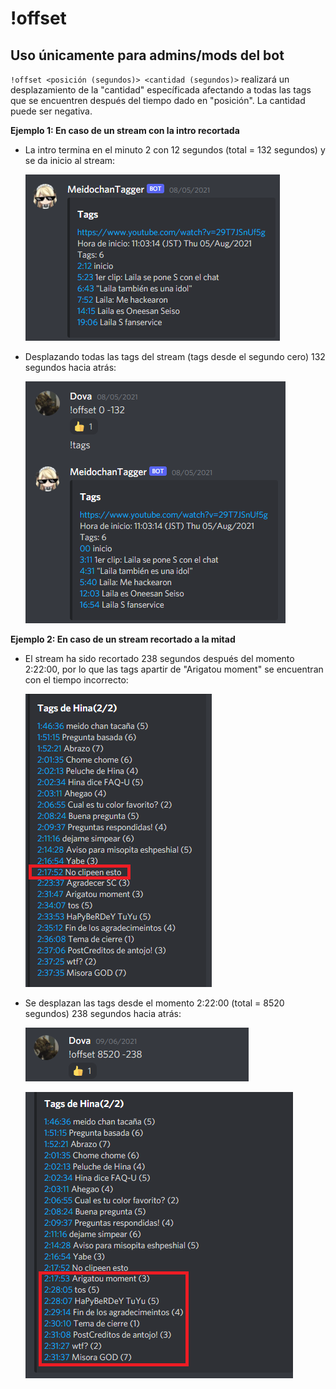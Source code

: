 # !offset

## Uso únicamente para admins/mods del bot

`!offset <posición (segundos)> <cantidad (segundos)>` realizará un desplazamiento de la "cantidad" específicada afectando a todas las tags que se encuentren después del tiempo dado en "posición". La cantidad puede ser negativa.

**Ejemplo 1: En caso de un stream con la intro recortada**

- La intro termina en el minuto 2 con 12 segundos (total = 132 segundos) y se da inicio al stream:

  ![](/images/offset.png)

- Desplazando todas las tags del stream (tags desde el segundo cero) 132 segundos hacia atrás:

  ![](/images/offset2.png)

**Ejemplo 2: En caso de un stream recortado a la mitad**

- El stream ha sido recortado 238 segundos después del momento 2:22:00, por lo que las tags apartir de "Arigatou  moment" se encuentran con el tiempo incorrecto:

  ![](/images/offset3.png)

- Se desplazan las tags desde el momento 2:22:00 (total = 8520 segundos) 238 segundos hacia atrás:

  ![](/images/offset4.png)

  ![](/images/offset5.png)
